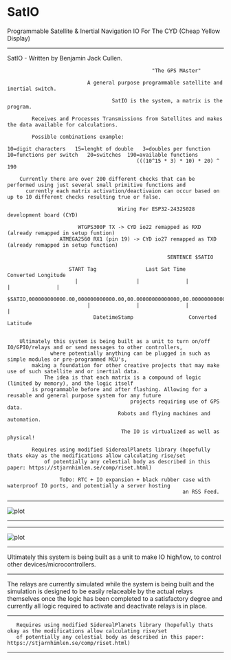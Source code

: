 # SatIO
Programmable Satellite &amp; Inertial Navigation IO For The CYD (Cheap Yellow Display)

---

SatIO - Written by Benjamin Jack Cullen.

                                                   "The GPS MAster"

                              A general purpose programmable satellite and inertial switch.

                                      SatIO is the system, a matrix is the program.

            Receives and Processes Transmissions from Satellites and makes the data available for calculations.

            Possible combinations example: 

    10=digit characters   15=lenght of double   3=doubles per function   10=functions per switch   20=switches  190=available functions
                                              (((10^15 * 3) * 10) * 20) ^ 190

        Currently there are over 200 different checks that can be performed using just several small primitive functions and
          currently each matrix activation/deactivaion can occur based on up to 10 different checks resulting true or false. 
                                  
                                        Wiring For ESP32-2432S028 development board (CYD)
              
                           WTGPS300P TX -> CYD io22 remapped as RXD (already remapped in setup funtion)
                     ATMEGA2560 RX1 (pin 19) -> CYD io27 remapped as TXD (already remapped in setup function)

                                                        SENTENCE $SATIO
                                                                                
                        START Tag                Last Sat Time                    Converted Longitude        
                          |                   |               |                   |               |                  
                        $SATIO,000000000000.00,000000000000.00,00.00000000000000,00.00000000000000,*Z
                              |               |               |                 |                              
                                DatetimeStamp                  Converted Latitude                                 


        Ultimately this system is being built as a unit to turn on/off IO/GPIO/relays and or send messages to other controllers,
                  where potentially anything can be plugged in such as simple modules or pre-programmed MCU's, 
            making a foundation for other creative projects that may make use of such satellite and or inertial data.
                The idea is that each matrix is a compound of logic (limited by memory), and the logic itself
            is programmable before and after flashing. Allowing for a reusable and general purpose system for any future
                                            projects requiring use of GPS data. 
                                        Robots and flying machines and automation.

                                         The IO is virtualized as well as physical! 

            Requires using modified SiderealPlanets library (hopefully thats okay as the modifications allow calculating rise/set
                of potentially any celestial body as described in this paper: https://stjarnhimlen.se/comp/riset.html)

                     ToDo: RTC + IO expansion + black rubber case with waterproof IO ports, and potentially a server hosting
                                                             an RSS Feed.                       
  

---

![plot](./images/vlcsnap-2024-11-08-11h00m47s505.png)

---

---

![plot](./images/vlcsnap-2024-11-08-10h58m42s127.png)

---


Ultimately this system is being built as a unit to make IO high/low, to control other devices/microcontrollers.

---


The relays are currently simulated while the system is being built and the simulation is designed to be easily
relaceable by the actual relays themselves once the logic has been completed to a satisfactory degree and currently
all logic required to activate and deactivate relays is in place.

---
  
       Requires using modified SiderealPlanets library (hopefully thats okay as the modifications allow calculating rise/set
       of potentially any celestial body as described in this paper: https://stjarnhimlen.se/comp/riset.html)

---
